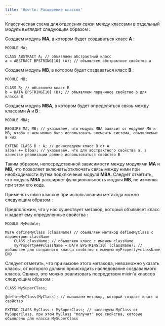 ```yaml
---
title: 'How-to: Расширение классов'
---
```


Классическая схема для отделения связи между классами в отдельный модуль выглядит следующим образом :

Создаем модуль **MA**, в котором будет создаваться класс **A** :

```lsf
MODULE MA;

CLASS ABSTRACT A; // объявляем абстрактный класс
a = ABSTRACT BPSTRING[10] (A); // объявляем абстрактное свойство a
```

Создаем модуль **MB**, в котором будет создаваться класс **B** :

```lsf
MODULE MB;

CLASS B; // объявляем класс B
b = DATA BPSTRING[10] (B); // объявляем первичное свойство b для класса B
```

Создаем модуль **MBA**, в котором будет определяться связь между классами **A** и **B** :

```lsf
MODULE MBA;

REQUIRE MA, MB; // указываем, что модуль MBA зависит от модулей MA и MB, чтобы в нем можно было использовать элементы системы, объявляемые в них

EXTEND CLASS B : A; // донаследуем класс B от A
a(ba) += b(ba); // указываем, что для абстрактного свойства a, в качестве реализации должно использоваться свойство B
```

Таким образом, непосредственной зависимости между модулями **MA** и **MB**, что позволяет включать/отключать связь между ними при необходимости путем подключения модуля **MBA**. Следует отметить, что модуль **MBA** расширяет функциональность модуля **MB**, не изменяя при этом его кода.

Применять mixin классов при использовании метакода можно следующим образом :

Предположим, что у нас существует метакод, который объявляет класс и задает ему определенные свойства :

```lsf
MODULE MyModule;

META defineMyClass (className) // объявляем метакод defineMyClass с параметром className
    CLASS className; // объявляем класс с именем className
    myProperty###className = DATA BPSTRING[20] (className); // добавляем для созданного класса свойство с именем myProperty+className
END
```

Следует отметить, что при вызове этого метакода, невозможно указать классы, от которого должно происходить наследование создаваемого класса. Однако, это можно реализовать посредством mixin'а классов следующим образом :

```lsf
CLASS MySuperClass;

@defineMyClass(MyClass); // вызываем метакод, который создаст класс и свойство

EXTEND CLASS MyClass : MySuperClass; // наследуем MyClass от MySuperClass, при этом MyClass "получит" все свойства, которые объявлены для класса MySuperClass
```
